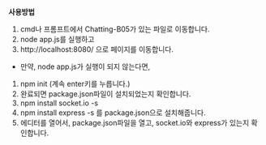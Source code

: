 **사용방법**
1. cmd나 프롬프트에서 Chatting-B05가 있는 파일로 이동합니다.
2. node app.js를 실행하고
3. http://localhost:8080/ 으로 페이지를 이동합니다.

* 만약, node app.js가 실행이 되지 않는다면, 
1. npm init
(계속 enter키를 누릅니다.)
2. 완료되면 package.json파일이 설치되었는지 확인합니다.
3. npm install socket.io -s
4. npm install express -s 를 package.json으로 설치해줍니다.
5. 에디터를 열어서, package.json파일을 열고, socket.io와 express가 있는지 확인합니다.
